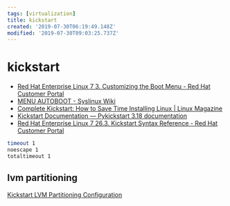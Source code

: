 ```yaml
---
tags: [virtualization]
title: kickstart
created: '2019-07-30T06:19:49.148Z'
modified: '2019-07-30T09:03:25.737Z'
---
```


# kickstart

- [Red Hat Enterprise Linux 7 3. Customizing the Boot Menu - Red Hat Customer Portal](https://access.redhat.com/documentation/en-us/red_hat_enterprise_linux/7/html/anaconda_customization_guide/sect-boot-menu-customization)
- [MENU AUTOBOOT - Syslinux Wiki](http://www.syslinux.org/wiki/index.php?title=Menu#MENU_AUTOBOOT)
- [Complete Kickstart: How to Save Time Installing Linux \| Linux Magazine](http://www.linux-mag.com/id/6747/)
- [Kickstart Documentation — Pykickstart 3.18 documentation](http://pykickstart.readthedocs.io/en/latest/kickstart-docs.html#chapter-1-introduction)
- [Red Hat Enterprise Linux 7 26.3. Kickstart Syntax Reference - Red Hat Customer Portal](https://access.redhat.com/documentation/en-us/red_hat_enterprise_linux/7/html/installation_guide/sect-kickstart-syntax)

```sh
timeout 1
noescape 1 
totaltimeout 1
```

## lvm partitioning

[Kickstart LVM Partitioning Configuration](http://landoflinux.com/linux_kickstart_partition.html)
